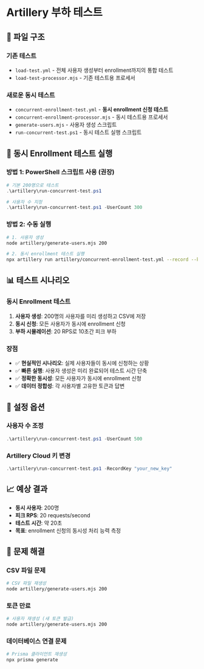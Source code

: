 # Artillery 부하 테스트

## 📁 파일 구조

### 기존 테스트
- `load-test.yml` - 전체 사용자 생성부터 enrollment까지의 통합 테스트
- `load-test-processor.mjs` - 기존 테스트용 프로세서

### 새로운 동시 테스트
- `concurrent-enrollment-test.yml` - **동시 enrollment 신청 테스트**
- `concurrent-enrollment-processor.mjs` - 동시 테스트용 프로세서
- `generate-users.mjs` - 사용자 생성 스크립트
- `run-concurrent-test.ps1` - 동시 테스트 실행 스크립트

## 🚀 동시 Enrollment 테스트 실행

### 방법 1: PowerShell 스크립트 사용 (권장)
```powershell
# 기본 200명으로 테스트
.\artillery\run-concurrent-test.ps1

# 사용자 수 지정
.\artillery\run-concurrent-test.ps1 -UserCount 300
```

### 방법 2: 수동 실행
```bash
# 1. 사용자 생성
node artillery/generate-users.mjs 200

# 2. 동시 enrollment 테스트 실행
npx artillery run artillery/concurrent-enrollment-test.yml --record --key YOUR_KEY
```

## 📊 테스트 시나리오

### 동시 Enrollment 테스트
1. **사용자 생성**: 200명의 사용자를 미리 생성하고 CSV에 저장
2. **동시 신청**: 모든 사용자가 동시에 enrollment 신청
3. **부하 시뮬레이션**: 20 RPS로 10초간 피크 부하

### 장점
- ✅ **현실적인 시나리오**: 실제 사용자들이 동시에 신청하는 상황
- ✅ **빠른 실행**: 사용자 생성은 미리 완료되어 테스트 시간 단축
- ✅ **정확한 동시성**: 모든 사용자가 동시에 enrollment 신청
- ✅ **데이터 정합성**: 각 사용자별 고유한 토큰과 답변

## 🔧 설정 옵션

### 사용자 수 조정
```powershell
.\artillery\run-concurrent-test.ps1 -UserCount 500
```

### Artillery Cloud 키 변경
```powershell
.\artillery\run-concurrent-test.ps1 -RecordKey "your_new_key"
```

## 📈 예상 결과

- **동시 사용자**: 200명
- **피크 RPS**: 20 requests/second
- **테스트 시간**: 약 20초
- **목표**: enrollment 신청의 동시성 처리 능력 측정

## 🐛 문제 해결

### CSV 파일 문제
```bash
# CSV 파일 재생성
node artillery/generate-users.mjs 200
```

### 토큰 만료
```bash
# 사용자 재생성 (새 토큰 발급)
node artillery/generate-users.mjs 200
```

### 데이터베이스 연결 문제
```bash
# Prisma 클라이언트 재생성
npx prisma generate
```

